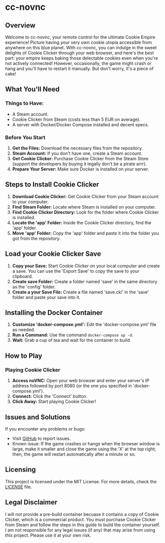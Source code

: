 # cc-novnc

## Overview

Welcome to cc-novnc, your remote control for the ultimate Cookie Empire experience! Picture having your very own cookie utopia accessible from anywhere on this blue planet. With cc-novnc, you can indulge in the sweet delights of Cookie Clicker through your web browser, and here's the best part: your empire keeps baking those delectable cookies even when you're not actively connected! However, occasionally, the game might crash or hang and you'll have to restart it manually. But don't worry, it's a piece of cake!

## What You'll Need

### Things to Have:

- A Steam account.
- Cookie Clicker from Steam (costs less than 5 EUR on average).
- A server with Docker/Docker Compose installed and decent specs.

### Before You Start

1. **Get the Files:** Download the necessary files from the repository.
2. **Steam Account:** If you don't have one, create a Steam account.
3. **Get Cookie Clicker:** Purchase Cookie Clicker from the Steam Store (support the developers by buying it legally don't be a pirate arrr).
4. **Prepare Your Server:** Make sure Docker is installed on your server.

## Steps to Install Cookie Clicker

1. **Download Cookie Clicker:** Get Cookie Clicker from your Steam account to your computer.
2. **Find Steam Folder:** Locate where Steam is installed on your computer.
3. **Find Cookie Clicker Directory:** Look for the folder where Cookie Clicker is installed.
4. **Locate the 'app' Folder:** Inside the Cookie Clicker directory, find the 'app' folder.
5. **Move 'app' Folder:** Copy the 'app' folder and paste it into the folder you got from the repository.

## Load your Cookie Clicker Save

1. **Copy your Save:** Start Cookie Clicker on your local computer and create a save. You can use the 'Export Save' to copy the save to your clipboard.
2. **Create save Folder:** Create a folder named 'save' in the same directory as the 'config' folder.
2. **Create a your Save File:** Create a file named 'save.cki' in the 'save' folder and paste your save into it.

## Installing the Docker Container

1. **Customize 'docker-compose.yml':** Edit the 'docker-compose.yml' file as needed.
2. **Run a Command:** Use the command `docker-compose up -d`.
3. **Wait:** Grab a cup of tea and wait for the container to build.

## How to Play

### Playing Cookie Clicker

1. **Access noVNC:** Open your web browser and enter your server's IP address followed by port 8080 (or the one you specified in 'docker-compose.yml').
2. **Connect:** Click the 'Connect' button.
3. **Click Away:** Start playing Cookie Clicker!

## Issues and Solutions

If you encounter any problems or bugs:

- Visit [GitHub](https://github.com/staninna/cc-novnc/issues/new) to report issues.
- Known issue: If the game crashes or hangs when the browser window is large, make it smaller and close the game using the 'X' at the top right; then, the game will restart automatically after a minute or so.

## Licensing

This project is licensed under the MIT License. For more details, check the [LICENSE](LICENSE) file.

## Legal Disclaimer

I will not provide a pre-build container becuase it contains a copy of Cookie Clicker, which is a commercial product. You must purchase Cookie Clicker from Steam and follow the steps in this guide to build the container yourself. I am not responsible for any legal issues (if any) that may arise from using this project. Please use it at your own risk.
